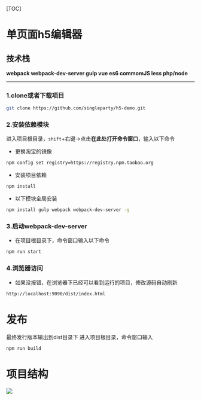 [TOC]
# **单页面h5编辑器**
## **技术栈**
**webpack webpack-dev-server gulp vue es6 commomJS less php/node**
***
### 1.clone或者下载项目
```bash
git clone https://github.com/singleparty/h5-demo.git
```
### 2.安装依赖模块
进入项目根目录，`shift`+右键->点击**在此处打开命令窗口**，输入以下命令

* 更换淘宝的镜像
```bash
npm config set registry=https://registry.npm.taobao.org
```
* 安装项目依赖
```bash
npm install
```
* 以下模块全局安装
```bash
npm install gulp webpack webpack-dev-server -g
```
### 3.启动webpack-dev-server

* 在项目根目录下，命令窗口输入以下命令
```bash
npm run start
```
### 4.浏览器访问

* 如果没报错，在浏览器下已经可以看到运行的项目，修改源码自动刷新
```bash
http://localhost:9090/dist/index.html
```

# **发布**

最终发行版本输出到dist目录下
进入项目根目录，命令窗口输入
```bash
npm run build
```
# **项目结构**

![](http://00an.com/image/demo/6.png)